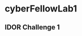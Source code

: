 # cyberFellowLab1


## IDOR Challenge 1
<img src='IDORa1.gif' title='IDOR challenge 1' width='' alt='' />



